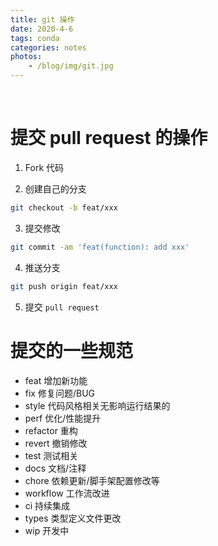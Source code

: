 ```yaml
---
title: git 操作
date: 2020-4-6
tags: conda
categories: notes
photos:
    - /blog/img/git.jpg
---
```


<br>

<!--more-->

# 提交 pull request 的操作

1. Fork 代码

2. 创建自己的分支

```bash
git checkout -b feat/xxx
```

3. 提交修改

```bash
git commit -am 'feat(function): add xxx'
```

4. 推送分支

```bash
git push origin feat/xxx
```

5. 提交 `pull request`

# 提交的一些规范

- feat 增加新功能
- fix 修复问题/BUG
- style 代码风格相关无影响运行结果的
- perf 优化/性能提升
- refactor 重构
- revert 撤销修改
- test 测试相关
- docs 文档/注释
- chore 依赖更新/脚手架配置修改等
- workflow 工作流改进
- ci 持续集成
- types 类型定义文件更改
- wip 开发中
